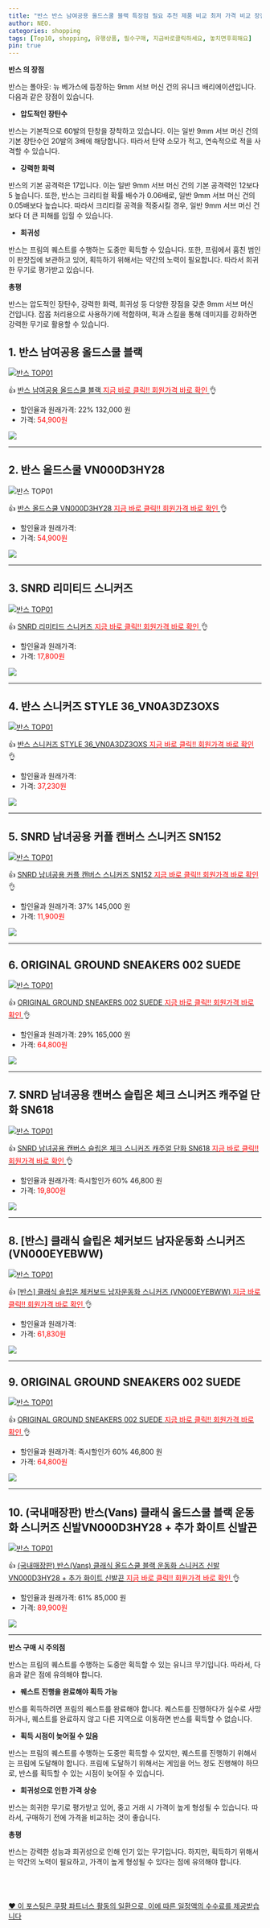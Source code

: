 ```yaml
---
title: "반스 반스 남여공용 올드스쿨 블랙 특장점 필요 추천 제품 비교 최저 가격 비교 장점 구매 후기 구매평"
author: NEO.
categories: shopping
tags: [Top10, shopping, 유행상품, 필수구매, 지금바로클릭하세요, 놓치면후회해요]
pin: true
---
```

**반스 의 장점**

반스는 폴아웃: 뉴 베가스에 등장하는 9mm 서브 머신 건의 유니크 배리에이션입니다. 다음과 같은 장점이 있습니다.

* **압도적인 장탄수**

반스는 기본적으로 60발의 탄창을 장착하고 있습니다. 이는 일반 9mm 서브 머신 건의 기본 장탄수인 20발의 3배에 해당합니다. 따라서 탄약 소모가 적고, 연속적으로 적을 사격할 수 있습니다.

* **강력한 화력**

반스의 기본 공격력은 17입니다. 이는 일반 9mm 서브 머신 건의 기본 공격력인 12보다 5 높습니다. 또한, 반스는 크리티컬 확률 배수가 0.06배로, 일반 9mm 서브 머신 건의 0.05배보다 높습니다. 따라서 크리티컬 공격을 적중시킬 경우, 일반 9mm 서브 머신 건보다 더 큰 피해를 입힐 수 있습니다.

* **희귀성**

반스는 프림의 퀘스트를 수행하는 도중만 획득할 수 있습니다. 또한, 프림에서 훔친 범인이 판잣집에 보관하고 있어, 획득하기 위해서는 약간의 노력이 필요합니다. 따라서 희귀한 무기로 평가받고 있습니다.

**총평**

반스는 압도적인 장탄수, 강력한 화력, 희귀성 등 다양한 장점을 갖춘 9mm 서브 머신 건입니다. 잡몹 처리용으로 사용하기에 적합하며, 퍽과 스킬을 통해 데미지를 강화하면 강력한 무기로 활용할 수 있습니다.

   

## 1. 반스 남여공용 올드스쿨 블랙

[![반스 TOP01](https://thumbnail7.coupangcdn.com/thumbnails/remote/490x490ex/image/vendor_inventory/94cf/0fa172400e0e6defb0a01ad8bd73daa1c7b12127d8c561ecf56eb1464bae.jpg)](https://link.coupang.com/re/AFFSDP?lptag=AF3617701&subid=GithubCoopas&pageKey=7538704561&traceid=V0-153&itemId=19812284255&vendorItemId=86848487165)


👍 [반스 남여공용 올드스쿨 블랙 <font color=red> 지금 바로 클릭!! 회원가격 바로 확인 </font> ](https://link.coupang.com/re/AFFSDP?lptag=AF3617701&subid=GithubCoopas&pageKey=7538704561&traceid=V0-153&itemId=19812284255&vendorItemId=86848487165) 👌 


- 할인율과 원래가격: 22%  132,000   원
- 가격: <span style='color:red'>54,900원</span>

[![](/discount_price.png)](https://link.coupang.com/re/AFFSDP?lptag=AF3617701&subid=GithubCoopas&pageKey=7538704561&traceid=V0-153&itemId=19812284255&vendorItemId=86848487165)

---


   

## 2. 반스 올드스쿨 VN000D3HY28

![반스 TOP01](https://thumbnail6.coupangcdn.com/thumbnails/remote/490x490ex/image/vendor_inventory/90e1/1bf23db4ed1c3af56bd559fdebe5d3011ce6b996a4c982fa69dcf2c40b67.JPG)


👍 [반스 올드스쿨 VN000D3HY28 <font color=red> 지금 바로 클릭!! 회원가격 바로 확인 </font> ](https://link.coupang.com/re/AFFSDP?lptag=AF3617701&subid=GithubCoopas&pageKey=7657571080&traceid=V0-153&itemId=20391995155&vendorItemId=87425961437) 👌 


- 할인율과 원래가격: 
- 가격: <span style='color:red'>54,900원</span>

[![](/discount_price.png)](https://link.coupang.com/re/AFFSDP?lptag=AF3617701&subid=GithubCoopas&pageKey=7657571080&traceid=V0-153&itemId=20391995155&vendorItemId=87425961437)

---


   

## 3. SNRD 리미티드 스니커즈

[![반스 TOP01](https://thumbnail6.coupangcdn.com/thumbnails/remote/490x490ex/image/retail/images/2019/06/25/14/9/2fc9eb15-5505-4a89-84cf-7c6ead043270.jpg)](https://link.coupang.com/re/AFFSDP?lptag=AF3617701&subid=GithubCoopas&pageKey=246288846&traceid=V0-153&itemId=780348357&vendorItemId=4971303939)


👍 [SNRD 리미티드 스니커즈 <font color=red> 지금 바로 클릭!! 회원가격 바로 확인 </font> ](https://link.coupang.com/re/AFFSDP?lptag=AF3617701&subid=GithubCoopas&pageKey=246288846&traceid=V0-153&itemId=780348357&vendorItemId=4971303939) 👌 


- 할인율과 원래가격: 
- 가격: <span style='color:red'>17,800원</span>

[![](/discount_price.png)](https://link.coupang.com/re/AFFSDP?lptag=AF3617701&subid=GithubCoopas&pageKey=246288846&traceid=V0-153&itemId=780348357&vendorItemId=4971303939)

---


   

## 4. 반스 스니커즈 STYLE 36_VN0A3DZ3OXS

[![반스 TOP01](https://thumbnail7.coupangcdn.com/thumbnails/remote/490x490ex/image/retail/images/2023/10/30/9/2/d74cb63c-2a3e-43e8-84b5-25513c481fa0.jpg)](https://link.coupang.com/re/AFFSDP?lptag=AF3617701&subid=GithubCoopas&pageKey=6979023695&traceid=V0-153&itemId=19479431311&vendorItemId=87610388681)


👍 [반스 스니커즈 STYLE 36_VN0A3DZ3OXS <font color=red> 지금 바로 클릭!! 회원가격 바로 확인 </font> ](https://link.coupang.com/re/AFFSDP?lptag=AF3617701&subid=GithubCoopas&pageKey=6979023695&traceid=V0-153&itemId=19479431311&vendorItemId=87610388681) 👌 


- 할인율과 원래가격: 
- 가격: <span style='color:red'>37,230원</span>

[![](/discount_price.png)](https://link.coupang.com/re/AFFSDP?lptag=AF3617701&subid=GithubCoopas&pageKey=6979023695&traceid=V0-153&itemId=19479431311&vendorItemId=87610388681)

---


   

## 5. SNRD 남녀공용 커플 캔버스 스니커즈 SN152

[![반스 TOP01](https://thumbnail9.coupangcdn.com/thumbnails/remote/490x490ex/image/retail/images/4605278295714105-a82ebaf7-369d-4fb4-aac9-b3e0841bbd87.jpg)](https://link.coupang.com/re/AFFSDP?lptag=AF3617701&subid=GithubCoopas&pageKey=305778611&traceid=V0-153&itemId=14464407856&vendorItemId=81707796118)


👍 [SNRD 남녀공용 커플 캔버스 스니커즈 SN152 <font color=red> 지금 바로 클릭!! 회원가격 바로 확인 </font> ](https://link.coupang.com/re/AFFSDP?lptag=AF3617701&subid=GithubCoopas&pageKey=305778611&traceid=V0-153&itemId=14464407856&vendorItemId=81707796118) 👌 


- 할인율과 원래가격: 37%  145,000   원
- 가격: <span style='color:red'>11,900원</span>

[![](/discount_price.png)](https://link.coupang.com/re/AFFSDP?lptag=AF3617701&subid=GithubCoopas&pageKey=305778611&traceid=V0-153&itemId=14464407856&vendorItemId=81707796118)

---


   

## 6. ORIGINAL GROUND SNEAKERS 002 SUEDE

[![반스 TOP01](https://thumbnail6.coupangcdn.com/thumbnails/remote/490x490ex/image/vendor_inventory/e022/cfb4a322aa212742302ca07fb5cd4bf6897998dda3a1fb1972353a02a590.png)](https://link.coupang.com/re/AFFSDP?lptag=AF3617701&subid=GithubCoopas&pageKey=7677156889&traceid=V0-153&itemId=20496074755&vendorItemId=87574544542)


👍 [ORIGINAL GROUND SNEAKERS 002 SUEDE <font color=red> 지금 바로 클릭!! 회원가격 바로 확인 </font> ](https://link.coupang.com/re/AFFSDP?lptag=AF3617701&subid=GithubCoopas&pageKey=7677156889&traceid=V0-153&itemId=20496074755&vendorItemId=87574544542) 👌 


- 할인율과 원래가격: 29%  165,000   원
- 가격: <span style='color:red'>64,800원</span>

[![](/discount_price.png)](https://link.coupang.com/re/AFFSDP?lptag=AF3617701&subid=GithubCoopas&pageKey=7677156889&traceid=V0-153&itemId=20496074755&vendorItemId=87574544542)

---


   

## 7. SNRD 남녀공용 캔버스 슬립온 체크 스니커즈 캐주얼 단화 SN618

[![반스 TOP01](https://thumbnail9.coupangcdn.com/thumbnails/remote/490x490ex/image/retail/images/2023/01/30/17/6/3e68e1e2-b988-4ad4-baec-65bb8aa194c5.jpg)](https://link.coupang.com/re/AFFSDP?lptag=AF3617701&subid=GithubCoopas&pageKey=7099805396&traceid=V0-153&itemId=17719094944&vendorItemId=84883927407)


👍 [SNRD 남녀공용 캔버스 슬립온 체크 스니커즈 캐주얼 단화 SN618 <font color=red> 지금 바로 클릭!! 회원가격 바로 확인 </font> ](https://link.coupang.com/re/AFFSDP?lptag=AF3617701&subid=GithubCoopas&pageKey=7099805396&traceid=V0-153&itemId=17719094944&vendorItemId=84883927407) 👌 


- 할인율과 원래가격: 즉시할인가 60%  46,800   원
- 가격: <span style='color:red'>19,800원</span>

[![](/discount_price.png)](https://link.coupang.com/re/AFFSDP?lptag=AF3617701&subid=GithubCoopas&pageKey=7099805396&traceid=V0-153&itemId=17719094944&vendorItemId=84883927407)

---


   

## 8. [반스] 클래식 슬립온 체커보드 남자운동화 스니커즈 (VN000EYEBWW)

[![반스 TOP01](https://thumbnail6.coupangcdn.com/thumbnails/remote/490x490ex/image/vendor_inventory/0d1e/bee58425330737d203d82e421552d1b9cce95be9a825710f220a07885d67.png)](https://link.coupang.com/re/AFFSDP?lptag=AF3617701&subid=GithubCoopas&pageKey=1575897287&traceid=V0-153&itemId=11582700357&vendorItemId=86270196431)


👍 [[반스] 클래식 슬립온 체커보드 남자운동화 스니커즈 (VN000EYEBWW) <font color=red> 지금 바로 클릭!! 회원가격 바로 확인 </font> ](https://link.coupang.com/re/AFFSDP?lptag=AF3617701&subid=GithubCoopas&pageKey=1575897287&traceid=V0-153&itemId=11582700357&vendorItemId=86270196431) 👌 


- 할인율과 원래가격: 
- 가격: <span style='color:red'>61,830원</span>

[![](/discount_price.png)](https://link.coupang.com/re/AFFSDP?lptag=AF3617701&subid=GithubCoopas&pageKey=1575897287&traceid=V0-153&itemId=11582700357&vendorItemId=86270196431)

---


   

## 9. ORIGINAL GROUND SNEAKERS 002 SUEDE

[![반스 TOP01](https://thumbnail6.coupangcdn.com/thumbnails/remote/490x490ex/image/vendor_inventory/9c28/c4b2d76bc2800a5fc414cb57413ffe299485aa04e380fbd4d6eca7a4f330.png)](https://link.coupang.com/re/AFFSDP?lptag=AF3617701&subid=GithubCoopas&pageKey=7677156889&traceid=V0-153&itemId=20496074750&vendorItemId=87574544515)


👍 [ORIGINAL GROUND SNEAKERS 002 SUEDE <font color=red> 지금 바로 클릭!! 회원가격 바로 확인 </font> ](https://link.coupang.com/re/AFFSDP?lptag=AF3617701&subid=GithubCoopas&pageKey=7677156889&traceid=V0-153&itemId=20496074750&vendorItemId=87574544515) 👌 


- 할인율과 원래가격: 즉시할인가 60%  46,800   원
- 가격: <span style='color:red'>64,800원</span>

[![](/discount_price.png)](https://link.coupang.com/re/AFFSDP?lptag=AF3617701&subid=GithubCoopas&pageKey=7677156889&traceid=V0-153&itemId=20496074750&vendorItemId=87574544515)

---


   

## 10. (국내매장판) 반스(Vans) 클래식 올드스쿨 블랙 운동화 스니커즈 신발VN000D3HY28 + 추가 화이트 신발끈

[![반스 TOP01](https://thumbnail7.coupangcdn.com/thumbnails/remote/490x490ex/image/vendor_inventory/e155/eb1f30edbe2ed2ffa1c8126397c916a1229dc21eac67396825fd12d0de20.jpg)](https://link.coupang.com/re/AFFSDP?lptag=AF3617701&subid=GithubCoopas&pageKey=7597424633&traceid=V0-153&itemId=20089641738&vendorItemId=86248563856)


👍 [(국내매장판) 반스(Vans) 클래식 올드스쿨 블랙 운동화 스니커즈 신발VN000D3HY28 + 추가 화이트 신발끈 <font color=red> 지금 바로 클릭!! 회원가격 바로 확인 </font> ](https://link.coupang.com/re/AFFSDP?lptag=AF3617701&subid=GithubCoopas&pageKey=7597424633&traceid=V0-153&itemId=20089641738&vendorItemId=86248563856) 👌 


- 할인율과 원래가격: 61%  85,000   원
- 가격: <span style='color:red'>89,900원</span>

[![](/discount_price.png)](https://link.coupang.com/re/AFFSDP?lptag=AF3617701&subid=GithubCoopas&pageKey=7597424633&traceid=V0-153&itemId=20089641738&vendorItemId=86248563856)

---
**반스 구매 시 주의점**

반스는 프림의 퀘스트를 수행하는 도중만 획득할 수 있는 유니크 무기입니다. 따라서, 다음과 같은 점에 유의해야 합니다.

* **퀘스트 진행을 완료해야 획득 가능**

반스를 획득하려면 프림의 퀘스트를 완료해야 합니다. 퀘스트를 진행하다가 실수로 사망하거나, 퀘스트를 완료하지 않고 다른 지역으로 이동하면 반스를 획득할 수 없습니다.

* **획득 시점이 늦어질 수 있음**

반스는 프림의 퀘스트를 수행하는 도중만 획득할 수 있지만, 퀘스트를 진행하기 위해서는 프림에 도달해야 합니다. 프림에 도달하기 위해서는 게임을 어느 정도 진행해야 하므로, 반스를 획득할 수 있는 시점이 늦어질 수 있습니다.

* **희귀성으로 인한 가격 상승**

반스는 희귀한 무기로 평가받고 있어, 중고 거래 시 가격이 높게 형성될 수 있습니다. 따라서, 구매하기 전에 가격을 비교하는 것이 좋습니다.

**총평**

반스는 강력한 성능과 희귀성으로 인해 인기 있는 무기입니다. 하지만, 획득하기 위해서는 약간의 노력이 필요하고, 가격이 높게 형성될 수 있다는 점에 유의해야 합니다.<br><br><br><br><br> [ ❤  이 포스팅은 쿠팡 파트너스 활동의 일환으로, 이에 따른 일정액의 수수료를 제공받습니다](https://link.coupang.com/a/bcEFyh)